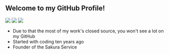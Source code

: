 ## Welcome to my GitHub Profile!
![](https://img.shields.io/badge/-Error44-b71540)
![](https://img.shields.io/badge/Sakura%20Service-Online-b71540)
![](https://komarev.com/ghpvc/?username=Error44-Developer&color=b71540)

- Due to that the most of my work's closed source, you won't see a lot on my GitHub
- Started with coding ten years ago
- Founder of the Sakura Service

